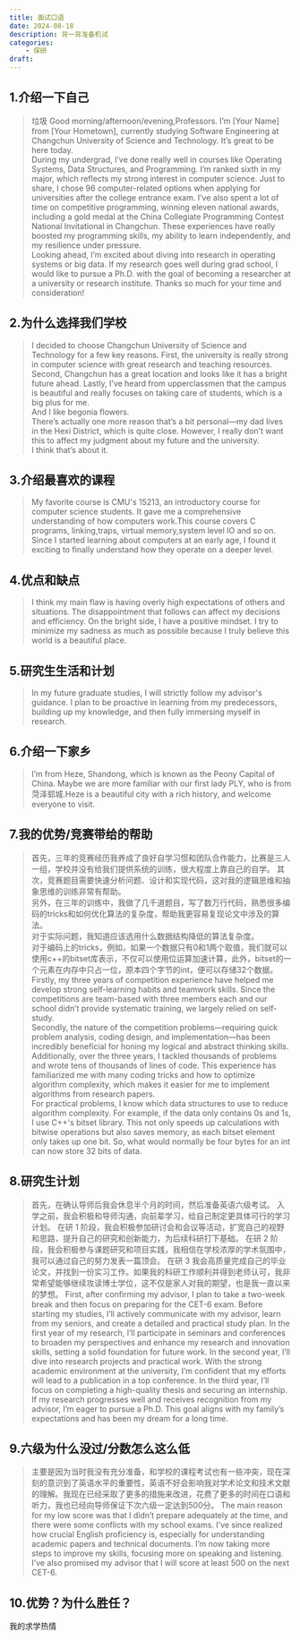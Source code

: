```yaml
---
title: 面试口语
date: 2024-08-18
description: 背一背准备机试
categories:
    - 保研
draft: 
---
```

## 1.介绍一下自己
>垃圾
>Good morning/afternoon/evening,Professors. I’m [Your Name] from [Your Hometown], currently studying Software Engineering at Changchun University of Science and Technology. It’s great to be here today.\
During my undergrad, I’ve done really well in courses like Operating Systems, Data Structures, and Programming. I’m ranked sixth in my major, which reflects my strong interest in computer science. Just to share, I chose 96 computer-related options when applying for universities after the college entrance exam. I’ve also spent a lot of time on competitive programming, winning eleven national awards, including a gold medal at the China Collegiate Programming Contest National Invitational in Changchun. These experiences have really boosted my programming skills, my ability to learn independently, and my resilience under pressure.\
Looking ahead, I’m excited about diving into research in operating systems or big data. If my research goes well during grad school, I would like to pursue a Ph.D. with the goal of becoming a researcher at a university or research institute.
Thanks so much for your time and consideration!
## 2.为什么选择我们学校
>I decided to choose Changchun University of Science and Technology for a few key reasons. First, the university is really strong in computer science with great research and teaching resources. Second, Changchun has a great location and looks like it has a bright future ahead. Lastly, I’ve heard from upperclassmen that the campus is beautiful and really focuses on taking care of students, which is a big plus for me.\
And I like begonia flowers.\
There’s actually one more reason that’s a bit personal—my dad lives in the Hexi District, which is quite close. However, I really don’t want this to affect my judgment about my future and the university.\
I think that’s about it.
## 3.介绍最喜欢的课程
>My favorite course is CMU's 15213, an introductory course for computer science students. It gave me a comprehensive understanding of how computers work.This course covers C programs, linking,traps, virtual memory,system level IO and so on. Since I started learning about computers at an early age, I found it exciting to finally understand how they operate on a deeper level.
## 4.优点和缺点
>I think my main flaw is having overly high expectations of others and situations. The disappointment that follows can affect my decisions and efficiency. On the bright side, I have a positive mindset. I try to minimize my sadness as much as possible because I truly believe this world is a beautiful place.
## 5.研究生生活和计划
>In my future graduate studies, I will strictly follow my advisor's guidance. I plan to be proactive in learning from my predecessors, building up my knowledge, and then fully immersing myself in research.
## 6.介绍一下家乡
>I’m from Heze, Shandong, which is known as the Peony Capital of China. Maybe we are more familiar with our first lady PLY, who is from 菏泽郓城.Heze is a beautiful city with a rich history, and welcome everyone to visit. 
## 7.我的优势/竞赛带给的帮助
>首先，三年的竞赛经历我养成了良好自学习惯和团队合作能力，比赛是三人一组，学校并没有给我们提供系统的训练，很大程度上靠自己的自学。
其次，竞赛题目需要快速分析问题、设计和实现代码，这对我的逻辑思维和抽象思维的训练非常有帮助。\
另外，在三年的训练中，我做了几千道题目，写了数万行代码，熟悉很多编码的tricks和如何优化算法的复杂度，帮助我更容易复现论文中涉及的算法。\
对于实际问题，我知道应该选用什么数据结构降低的算法复杂度。\
对于编码上的tricks，例如，如果一个数据只有0和1两个取值，我们就可以使用c++的bitset库表示，不仅可以使用位运算加速计算，此外，bitset的一个元素在内存中只占一位，原本四个字节的int，便可以存储32个数据。
>  Firstly, my three years of competition experience have helped me develop strong self-learning habits and teamwork skills. Since the competitions are team-based with three members each and our school didn’t provide systematic training, we largely relied on self-study.\
Secondly, the nature of the competition problems—requiring quick problem analysis, coding design, and implementation—has been incredibly beneficial for honing my logical and abstract thinking skills.   \
Additionally, over the three years, I tackled thousands of problems and wrote tens of thousands of lines of code. This experience has familiarized me with many coding tricks and how to optimize algorithm complexity, which makes it easier for me to implement algorithms from research papers.\
For practical problems, I know which data structures to use to reduce algorithm complexity. For example, if the data only contains 0s and 1s, I use C++'s bitset library. This not only speeds up calculations with bitwise operations but also saves memory, as each bitset element only takes up one bit. So, what would normally be four bytes for an int can now store 32 bits of data.
## 8.研究生计划
>首先，在确认导师后我会休息半个月的时间，然后准备英语六级考试。
入学之前，我会积极和导师沟通，向前辈学习，给自己制定更具体可行的学习计划。
在研 1 阶段，我会积极参加研讨会和会议等活动，扩宽自己的视野和思路，提升自己的研究和创新能力，为后续科研打下基础。
在研 2 阶段，我会积极参与课题研究和项目实践，我相信在学校浓厚的学术氛围中，我可以通过自己的努力发表一篇顶会。
在研 3 我会高质量完成自己的毕业论文，并找到一份实习工作。如果我的科研工作顺利并得到老师认可，我非常希望能够继续攻读博士学位，这不仅是家人对我的期望，也是我一直以来的梦想。
>First, after confirming my advisor, I plan to take a two-week break and then focus on preparing for the CET-6 exam.
Before starting my studies, I’ll actively communicate with my advisor, learn from my seniors, and create a detailed and practical study plan.
In the first year of my research, I’ll participate in seminars and conferences to broaden my perspectives and enhance my research and innovation skills, setting a solid foundation for future work.
In the second year, I’ll dive into research projects and practical work. With the strong academic environment at the university, I’m confident that my efforts will lead to a publication in a top conference.
In the third year, I’ll focus on completing a high-quality thesis and securing an internship. If my research progresses well and receives recognition from my advisor, I’m eager to pursue a Ph.D. This goal aligns with my family’s expectations and has been my dream for a long time.
## 9.六级为什么没过/分数怎么这么低
>主要是因为当时我没有充分准备，和学校的课程考试也有一些冲突，现在深刻的意识到了英语水平的重要性，英语不好会影响我对学术论文和技术文献的理解。我现在已经采取了更多的措施来改进，花费了更多的时间在口语和听力，我也已经向导师保证下次六级一定达到500分。
>The main reason for my low score was that I didn’t prepare adequately at the time, and there were some conflicts with my school exams. I’ve since realized how crucial English proficiency is, especially for understanding academic papers and technical documents. I’m now taking more steps to improve my skills, focusing more on speaking and listening. I’ve also promised my advisor that I will score at least 500 on the next CET-6.
## 10.优势？为什么胜任？
我的求学热情